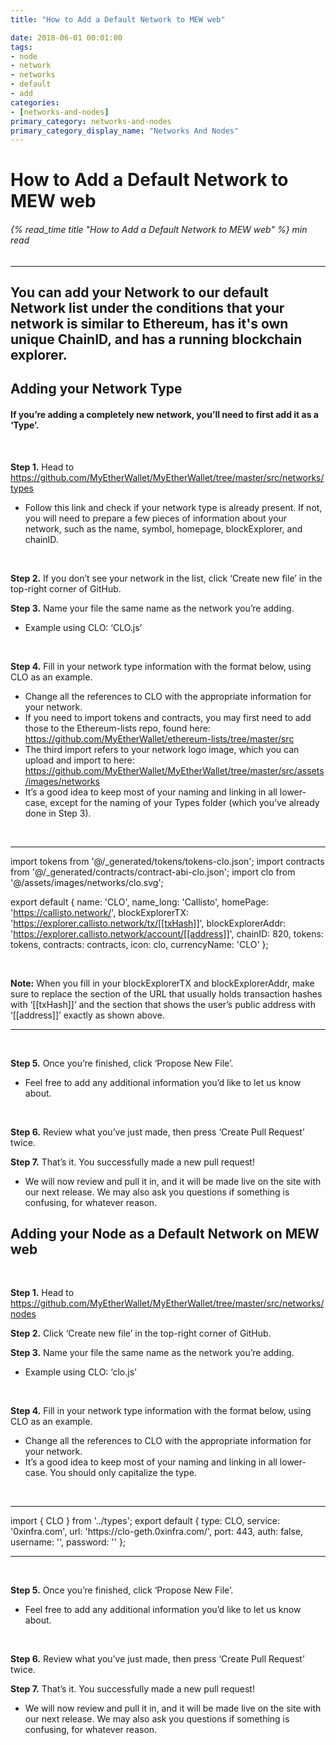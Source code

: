 ```yaml
---
title: "How to Add a Default Network to MEW web"

date: 2018-06-01 00:01:00
tags:
- node
- network
- networks
- default
- add
categories:
- [networks-and-nodes]
primary_category: networks-and-nodes
primary_category_display_name: "Networks And Nodes"
---
```


# **How to Add a Default Network to MEW web**

###### {% read_time title "How to Add a Default Network to MEW web" %} min read

* * *

## You can add your Network to our default Network list under the conditions that your network is similar to Ethereum, has it's own unique ChainID, and has a running blockchain explorer.

## __Adding your Network Type__
#### If you’re adding a completely new network, you’ll need to first add it as a ‘Type’.

<br>

**Step 1.** Head to https://github.com/MyEtherWallet/MyEtherWallet/tree/master/src/networks/types
* Follow this link and check if your network type is already present. If not, you will need to prepare a few pieces of information about your network, such as the name, symbol, homepage, blockExplorer, and chainID.

<br>

**Step 2.** If you don’t see your network in the list, click ‘Create new file’ in the top-right corner of GitHub.

**Step 3.** Name your file the same name as the network you’re adding. 
* Example using CLO: ‘CLO.js’

<br>

**Step 4.** Fill in your network type information with the format below, using CLO as an example.
* Change all the references to CLO with the appropriate information for your network.
* If you need to import tokens and contracts, you may first need to add those to the Ethereum-lists repo, found here: https://github.com/MyEtherWallet/ethereum-lists/tree/master/src 
* The third import refers to your network logo image, which you can upload and import to here: https://github.com/MyEtherWallet/MyEtherWallet/tree/master/src/assets/images/networks
* It’s a good idea to keep most of your naming and linking in all lower-case, except for the naming of your Types folder (which you’ve already done in Step 3). 

<br>

---

<div class="scrollbox">
import tokens from '@/_generated/tokens/tokens-clo.json';
import contracts from '@/_generated/contracts/contract-abi-clo.json';
import clo from '@/assets/images/networks/clo.svg';

export default {
  name: 'CLO',
  name_long: 'Callisto',
  homePage: 'https://callisto.network/',
  blockExplorerTX: 'https://explorer.callisto.network/tx/[[txHash]]',
  blockExplorerAddr: 'https://explorer.callisto.network/account/[[address]]',
  chainID: 820,
  tokens: tokens,
  contracts: contracts,
  icon: clo,
  currencyName: 'CLO'
};
</div>

<br>

**Note:** When you fill in your blockExplorerTX and blockExplorerAddr, make sure to replace the section of the URL that usually holds transaction hashes with ‘[[txHash]]’ and the section that shows the user’s public address with ‘[[address]]’ exactly as shown above. 

---

<br>

**Step 5.** Once you’re finished, click ‘Propose New File’.
* Feel free to add any additional information you’d like to let us know about.
 
<br>

**Step 6.** Review what you’ve just made, then press ‘Create Pull Request’ twice.
 
**Step 7.** That’s it. You successfully made a new pull request!
* We will now review and pull it in, and it will be made live on the site with our next release. We may also ask you questions if something is confusing, for whatever reason.
 


## __Adding your Node as a Default Network on MEW web__

<br>

**Step 1.** Head to https://github.com/MyEtherWallet/MyEtherWallet/tree/master/src/networks/nodes

**Step 2.** Click ‘Create new file’ in the top-right corner of GitHub. 

**Step 3.** Name your file the same name as the network you’re adding. 
* Example using CLO: ‘clo.js’

<br>

**Step 4.** Fill in your network type information with the format below, using CLO as an example.
* Change all the references to CLO with the appropriate information for your network.
* It’s a good idea to keep most of your naming and linking in all lower-case. You should only capitalize the type. 

<br>

---

<div class="scrollbox">
import { CLO } from '../types';
export default {
  type: CLO,
  service: '0xinfra.com',
  url: 'https://clo-geth.0xinfra.com/',
  port: 443,
  auth: false,
  username: '',
  password: ''
};
</div>

---

<br>

**Step 5.** Once you’re finished, click ‘Propose New File’.
* Feel free to add any additional information you’d like to let us know about.
 
<br>

**Step 6.** Review what you’ve just made, then press ‘Create Pull Request’ twice.
 
**Step 7.** That’s it. You successfully made a new pull request!
* We will now review and pull it in, and it will be made live on the site with our next release. We may also ask you questions if something is confusing, for whatever reason.
